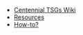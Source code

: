 - [Centennial TSGs Wiki](https://supportability.visualstudio.com/CSS%20GWT%20Initiative/_wiki/wikis/CSS%20GWT%20Initiative.wiki/212840/Welcome)
- [Resources](https://supportability.visualstudio.com/CSS%20GWT%20Initiative/_wiki/wikis/CSS%20GWT%20Initiative.wiki/421439/Resources)
- [How-to?](https://supportability.visualstudio.com/CSS%20GWT%20Initiative/_wiki/wikis/CSS%20GWT%20Initiative.wiki/227821/How-Tos)

